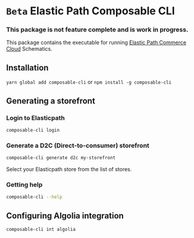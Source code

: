 # `Beta` Elastic Path Composable CLI

### This package is not feature complete and is work in progress.

This package contains the executable for running [Elastic Path Commerce Cloud](https://www.elasticpath.com/) Schematics.

## Installation

`yarn global add composable-cli` or `npm install -g composable-cli`

## Generating a storefront

### Login to Elasticpath 

```bash
composable-cli login
```

### Generate a D2C (Direct-to-consumer) storefront

```bash
composable-cli generate d2c my-storefront
```

Select your Elasticpath store from the list of stores.

### Getting help

```bash
composable-cli --help
```

## Configuring Algolia integration

```bash
composable-cli int algolia
```